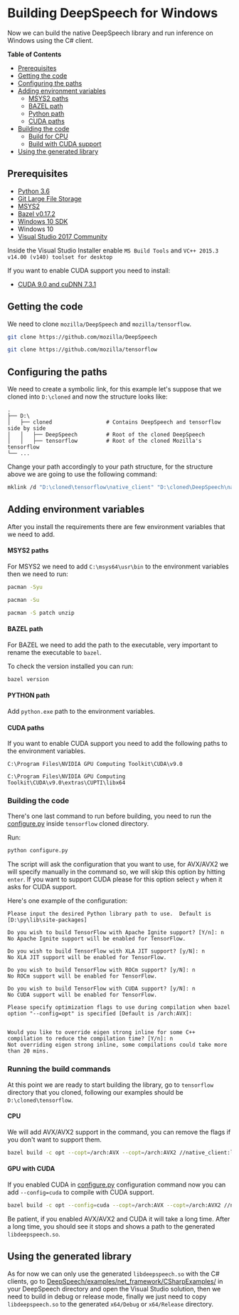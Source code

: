 # Building DeepSpeech for Windows

Now we can build the native DeepSpeech library and run inference on Windows using the C# client.

**Table of Contents**

- [Prerequisites](#prerequisites)
- [Getting the code](#getting-the-code)
- [Configuring the paths](#configuring-the-paths)
- [Adding environment variables](#adding-environment-variables)
    - [MSYS2 paths](#msys2-paths)
    - [BAZEL path](#bazel-path)
    - [Python path](#python-path)
    - [CUDA paths](#cuda-paths)
- [Building the code](#building-the-code)
    - [Build for CPU](#cpu)
    - [Build with CUDA support](#gpu-with-cuda)
- [Using the generated library](#using-the-generated-library)
## Prerequisites

* [Python 3.6](https://www.python.org/)
* [Git Large File Storage](https://git-lfs.github.com/)
* [MSYS2](https://www.msys2.org/)
* [Bazel v0.17.2](https://github.com/bazelbuild/bazel/releases)
* [Windows 10 SDK](https://developer.microsoft.com/en-us/windows/downloads/windows-10-sdk)
* Windows 10
* [Visual Studio 2017 Community](https://visualstudio.microsoft.com/vs/community/) 

Inside the Visual Studio Installer enable `MS Build Tools` and `VC++ 2015.3 v14.00 (v140) toolset for desktop`

If you want to enable CUDA support you need to install:

* [CUDA 9.0 and cuDNN 7.3.1](https://developer.nvidia.com/cuda-90-download-archive) 


## Getting the code

We need to clone `mozilla/DeepSpeech` and `mozilla/tensorflow`.

```bash
git clone https://github.com/mozilla/DeepSpeech
```

```bash
git clone https://github.com/mozilla/tensorflow
```

## Configuring the paths

We need to create a symbolic link, for this example let's suppose that we cloned into `D:\cloned` and now the structure looks like:

    .
    ├── D:\
    │   ├── cloned                 # Contains DeepSpeech and tensorflow side by side
    │   │   ├── DeepSpeech         # Root of the cloned DeepSpeech
    │   │   ├── tensorflow         # Root of the cloned Mozilla's tensorflow 
    └── ...

Change your path accordingly to your path structure, for the structure above we are going to use the following command:

```bash
mklink /d "D:\cloned\tensorflow\native_client" "D:\cloned\DeepSpeech\native_client"
```

## Adding environment variables

After you install the requirements there are few environment variables that we need to add.

#### MSYS2 paths

For MSYS2 we need to add `C:\msys64\usr\bin` to the environment variables then we need to run:

```bash
pacman -Syu
```

```bash
pacman -Su
```

```bash
pacman -S patch unzip
```

#### BAZEL path

For BAZEL we need to add the path to the executable, very important to rename the executable to `bazel`.

To check the version installed you can run:

```bash
bazel version
```

#### PYTHON path

Add `python.exe` path to the environment variables.


#### CUDA paths

If you want to enable CUDA support you need to add the following paths to the environment variables.

```
C:\Program Files\NVIDIA GPU Computing Toolkit\CUDA\v9.0
```

```
C:\Program Files\NVIDIA GPU Computing Toolkit\CUDA\v9.0\extras\CUPTI\libx64
```

### Building the code

There's one last command to run before building, you need to run the [configure.py](https://github.com/mozilla/tensorflow/blob/master/configure.py) inside `tensorflow` cloned directory.

Run:

```bash
python configure.py
```
The script will ask the configuration that you want to use, for AVX/AVX2 we will specify manually in the command so, we will skip this option by hitting `enter`. If you want to support CUDA please for this option select `y` when it asks for CUDA support.

Here's one example of the configuration:

```
Please input the desired Python library path to use.  Default is [D:\py\lib\site-packages]

Do you wish to build TensorFlow with Apache Ignite support? [Y/n]: n
No Apache Ignite support will be enabled for TensorFlow.

Do you wish to build TensorFlow with XLA JIT support? [y/N]: n
No XLA JIT support will be enabled for TensorFlow.

Do you wish to build TensorFlow with ROCm support? [y/N]: n
No ROCm support will be enabled for TensorFlow.

Do you wish to build TensorFlow with CUDA support? [y/N]: n
No CUDA support will be enabled for TensorFlow.

Please specify optimization flags to use during compilation when bazel option "--config=opt" is specified [Default is /arch:AVX]:


Would you like to override eigen strong inline for some C++ compilation to reduce the compilation time? [Y/n]: n
Not overriding eigen strong inline, some compilations could take more than 20 mins. 
```


### Running the build commands

At this point we are ready to start building the library, go to `tensorflow` directory that you cloned, following our examples should be `D:\cloned\tensorflow`.  

#### CPU
We will add AVX/AVX2 support in the command, you can remove the flags if you don't want to support them.

```bash
bazel build -c opt --copt=/arch:AVX --copt=/arch:AVX2 //native_client:libdeepspeech.so
```


#### GPU with CUDA
If you enabled CUDA in [configure.py](https://github.com/mozilla/tensorflow/blob/master/configure.py) configuration command now you can add `--config=cuda` to compile with CUDA support.

```bash
bazel build -c opt --config=cuda --copt=/arch:AVX --copt=/arch:AVX2 //native_client:libdeepspeech.so
```

Be patient, if you enabled AVX/AVX2 and CUDA it will take a long time. After a long time, you should see it stops and shows a path to the generated `libdeepspeech.so`.


## Using the generated library

As for now we can only use the generated `libdeepspeech.so` with the C# clients, go to [DeepSpeech/examples/net_framework/CSharpExamples/](https://github.com/mozilla/DeepSpeech/tree/master/examples/net_framework/CSharpExamples) in your DeepSpeech directory and open the Visual Studio solution, then we need to build in debug or release mode, finally we just need to copy `libdeepspeech.so` to the generated `x64/Debug` or `x64/Release` directory.
